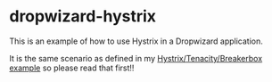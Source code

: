 dropwizard-hystrix
==================

This is an example of how to use Hystrix in a Dropwizard application. 

It is the same scenario as defined in my [Hystrix/Tenacity/Breakerbox example](https://github.com/chbatey/integration-points-example) so please read that first!!
